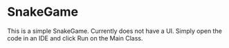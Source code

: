 # SnakeGame
This is a simple SnakeGame.
Currently does not have a UI. 
Simply open the code in an IDE and click Run on the Main Class.
